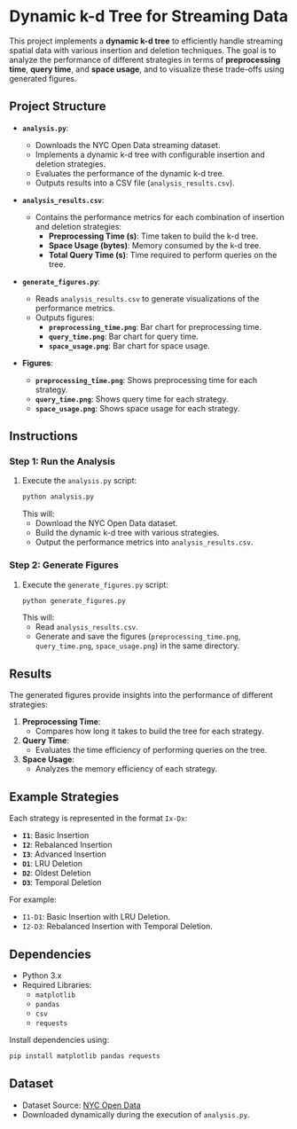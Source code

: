 # Dynamic k-d Tree for Streaming Data

This project implements a **dynamic k-d tree** to efficiently handle streaming spatial data with various insertion and deletion techniques. The goal is to analyze the performance of different strategies in terms of **preprocessing time**, **query time**, and **space usage**, and to visualize these trade-offs using generated figures.

## Project Structure

- **`analysis.py`**: 
  - Downloads the NYC Open Data streaming dataset.
  - Implements a dynamic k-d tree with configurable insertion and deletion strategies.
  - Evaluates the performance of the dynamic k-d tree.
  - Outputs results into a CSV file (`analysis_results.csv`).

- **`analysis_results.csv`**: 
  - Contains the performance metrics for each combination of insertion and deletion strategies:
    - **Preprocessing Time (s)**: Time taken to build the k-d tree.
    - **Space Usage (bytes)**: Memory consumed by the k-d tree.
    - **Total Query Time (s)**: Time required to perform queries on the tree.

- **`generate_figures.py`**: 
  - Reads `analysis_results.csv` to generate visualizations of the performance metrics.
  - Outputs figures:
    - **`preprocessing_time.png`**: Bar chart for preprocessing time.
    - **`query_time.png`**: Bar chart for query time.
    - **`space_usage.png`**: Bar chart for space usage.

- **Figures**:
  - **`preprocessing_time.png`**: Shows preprocessing time for each strategy.
  - **`query_time.png`**: Shows query time for each strategy.
  - **`space_usage.png`**: Shows space usage for each strategy.

## Instructions

### Step 1: Run the Analysis
1. Execute the `analysis.py` script:
   ```bash
   python analysis.py
   ```
   This will:
   - Download the NYC Open Data dataset.
   - Build the dynamic k-d tree with various strategies.
   - Output the performance metrics into `analysis_results.csv`.

### Step 2: Generate Figures
1. Execute the `generate_figures.py` script:
   ```bash
   python generate_figures.py
   ```
   This will:
   - Read `analysis_results.csv`.
   - Generate and save the figures (`preprocessing_time.png`, `query_time.png`, `space_usage.png`) in the same directory.

## Results

The generated figures provide insights into the performance of different strategies:
1. **Preprocessing Time**:
   - Compares how long it takes to build the tree for each strategy.
2. **Query Time**:
   - Evaluates the time efficiency of performing queries on the tree.
3. **Space Usage**:
   - Analyzes the memory efficiency of each strategy.

## Example Strategies
Each strategy is represented in the format `Ix-Dx`:
- **`I1`**: Basic Insertion
- **`I2`**: Rebalanced Insertion
- **`I3`**: Advanced Insertion
- **`D1`**: LRU Deletion
- **`D2`**: Oldest Deletion
- **`D3`**: Temporal Deletion

For example:
- `I1-D1`: Basic Insertion with LRU Deletion.
- `I2-D3`: Rebalanced Insertion with Temporal Deletion.

## Dependencies

- Python 3.x
- Required Libraries:
  - `matplotlib`
  - `pandas`
  - `csv`
  - `requests`

Install dependencies using:
```bash
pip install matplotlib pandas requests
```

## Dataset

- Dataset Source: [NYC Open Data](https://data.cityofnewyork.us/resource/t29m-gskq.csv)
- Downloaded dynamically during the execution of `analysis.py`.


